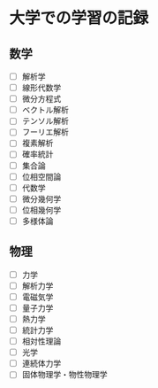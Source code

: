 # 大学での学習の記録

## 数学

- [ ] 解析学
- [ ] 線形代数学
- [ ] 微分方程式
- [ ] ベクトル解析
- [ ] テンソル解析
- [ ] フーリエ解析
- [ ] 複素解析
- [ ] 確率統計
- [ ] 集合論
- [ ] 位相空間論
- [ ] 代数学
- [ ] 微分幾何学
- [ ] 位相幾何学
- [ ] 多様体論

## 物理

- [ ] 力学
- [ ] 解析力学
- [ ] 電磁気学
- [ ] 量子力学
- [ ] 熱力学
- [ ] 統計力学
- [ ] 相対性理論
- [ ] 光学
- [ ] 連続体力学
- [ ] 固体物理学・物性物理学
